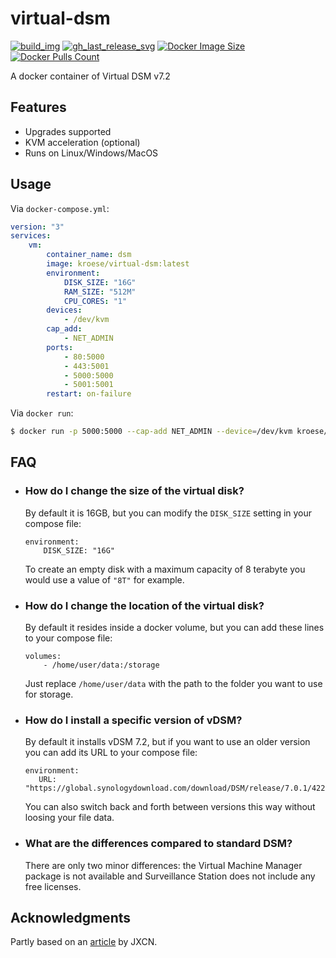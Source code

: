 virtual-dsm
=============

[![build_img]][build_url]
[![gh_last_release_svg]][dsm-docker-hub]
[![Docker Image Size]][dsm-docker-hub]
[![Docker Pulls Count]][dsm-docker-hub]

[build_url]: https://github.com/kroese/virtual-dsm/actions
[dsm-docker-hub]: https://hub.docker.com/r/kroese/virtual-dsm

[build_img]: https://github.com/kroese/virtual-dsm/actions/workflows/build.yml/badge.svg
[Docker Image Size]: https://img.shields.io/docker/image-size/kroese/virtual-dsm/latest
[Docker Pulls Count]: https://img.shields.io/docker/pulls/kroese/virtual-dsm.svg?style=flat
[gh_last_release_svg]: https://img.shields.io/docker/v/kroese/virtual-dsm?arch=amd64&sort=date

A docker container of Virtual DSM v7.2

## Features

 - Upgrades supported
 - KVM acceleration (optional)
 - Runs on Linux/Windows/MacOS 

## Usage

Via `docker-compose.yml`:

```yaml
version: "3"
services:
    vm:
        container_name: dsm
        image: kroese/virtual-dsm:latest
        environment:
            DISK_SIZE: "16G"
            RAM_SIZE: "512M"
            CPU_CORES: "1"
        devices:
            - /dev/kvm
        cap_add:
            - NET_ADMIN                       
        ports:
            - 80:5000
            - 443:5001
            - 5000:5000
            - 5001:5001
        restart: on-failure
```

Via `docker run`:

```bash
$ docker run -p 5000:5000 --cap-add NET_ADMIN --device=/dev/kvm kroese/virtual-dsm:latest
```

## FAQ

  * ### How do I change the size of the virtual disk? ###

    By default it is 16GB, but you can modify the `DISK_SIZE` setting in your compose file:

    ```
    environment:
        DISK_SIZE: "16G"
    ```

    To create an empty disk with a maximum capacity of 8 terabyte you would use a value of `"8T"` for example.

  * ### How do I change the location of the virtual disk? ###

    By default it resides inside a docker volume, but you can add these lines to your compose file:

    ```
    volumes:
        - /home/user/data:/storage
    ```

    Just replace `/home/user/data` with the path to the folder you want to use for storage.

  * ### How do I install a specific version of vDSM? ###

    By default it installs vDSM 7.2, but if you want to use an older version you can add its URL to your compose file:

    ```
    environment:
       URL: "https://global.synologydownload.com/download/DSM/release/7.0.1/42218/DSM_VirtualDSM_42218.pat"
    ```

    You can also switch back and forth between versions this way without loosing your file data.

  * ### What are the differences compared to standard DSM? ###

    There are only two minor differences: the Virtual Machine Manager package is not available and Surveillance Station does not include any free licenses.
 
## Acknowledgments

Partly based on an [article](https://jxcn.org/2022/04/vdsm-first-try/) by JXCN.

